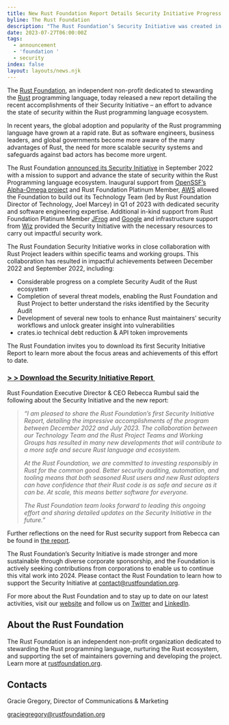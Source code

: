 ```yaml
---
title: New Rust Foundation Report Details Security Initiative Progress
byline: The Rust Foundation
description: "The Rust Foundation’s Security Initiative was created in 2022 to support security improvements to the Rust programming language ecosystem. In a new report, the Foundation details recent Rust security focus areas, milestones, and upcoming plans.\_"
date: 2023-07-27T06:00:00Z
tags:
  - announcement
  - 'foundation '
  - security
index: false
layout: layouts/news.njk
---
```

The [<u>Rust Foundation</u>](https://foundation.rust-lang.org/), an independent non-profit dedicated to stewarding the [<u>Rust</u>](https://www.rust-lang.org/) programming language, today released a new report detailing the recent accomplishments of their Security Initiative – an effort to advance the state of security within the Rust programming language ecosystem.&nbsp;

In recent years, the global adoption and popularity of the Rust programming language have grown at a rapid rate. But as software engineers, business leaders, and global governments become more aware of the many advantages of Rust, the need for more scalable security systems and safeguards against bad actors has become more urgent.&nbsp;

The Rust Foundation [<u>announced its Security Initiative</u>](https://foundation.rust-lang.org/news/2022-09-13-rust-foundation-establishes-security-team/) in September 2022 with a mission to support and advance the state of security within the Rust Programming language ecosystem. Inaugural support from [<u>OpenSSF’s Alpha-Omega project</u>](https://openssf.org/community/alpha-omega/) and Rust Foundation Platinum Member, [<u>AWS</u>](https://aws.amazon.com/) allowed the Foundation to build out its Technology Team (led by Rust Foundation Director of Technology, Joel Marcey) in Q1 of 2023 with dedicated security and software engineering expertise. Additional in-kind support from Rust Foundation Platinum Member [<u>JFrog</u>](https://jfrog.com/) and [<u>Google</u>](https://google.com) and infrastructure support from [<u>Wiz</u>](https://www.wiz.io/) provided the Security Initiative with the necessary resources to carry out impactful security work.&nbsp;&nbsp;

The Rust Foundation Security Initiative works in close collaboration with Rust Project leaders within specific teams and working groups. This collaboration has resulted in impactful achievements between December 2022 and September 2022, including:&nbsp;

* Considerable progress on a complete Security Audit of the Rust ecosystem
* Completion of several threat models, enabling the Rust Foundation and Rust Project to better understand the risks identified by the Security Audit
* Development of several new tools to enhance Rust maintainers’ security workflows and unlock greater insight into vulnerabilities
* crates.io technical debt reduction & API token improvements

The Rust Foundation invites you to download its first Security Initiative Report to learn more about the focus areas and achievements of this effort to date.&nbsp;

### [<u>&gt; &gt; Download the Security Initiative Report&nbsp;</u>](https://foundation.rust-lang.org/static/publications/security-initiative-report-july-2023.pdf)



Rust Foundation Executive Director & CEO Rebecca Rumbul said the following about the Security Initiative and the new report:

> *“I am pleased to share the Rust Foundation’s first Security Initiative Report, detailing the impressive accomplishments of the program between December 2022 and July 2023. The collaboration between our Technology Team and the Rust Project Teams and Working Groups has resulted in many new developments that will contribute to a more safe and secure Rust language and ecosystem.&nbsp;*
>
> *At the Rust Foundation, we are committed to investing responsibly in Rust for the common good. Better security auditing, automation, and tooling means that both seasoned Rust users and new Rust adopters can have confidence that their Rust code is as safe and secure as it can be. At scale, this means better software for everyone.*
>
> *The Rust Foundation team looks forward to leading this ongoing effort and sharing detailed updates on the Security Initiative in the future.”*

Further reflections on the need for Rust security support from Rebecca can be found in [<u>the report</u>](https://foundation.rust-lang.org/static/publications/security-initiative-report-july-2023.pdf).&nbsp;

The Rust Foundation’s Security Initiative is made stronger and more sustainable through diverse corporate sponsorship, and the Foundation is actively seeking contributions from corporations to enable us to continue this vital work into 2024. Please contact the Rust Foundation to learn how to support the Security Initiative at [<u>contact@rustfoundation.org</u>](mailto:contact@rustfoundation.org).

For more about the Rust Foundation and to stay up to date on our latest activities, visit our [<u>website</u>](https://foundation.rust-lang.org/) and follow us on [<u>Twitter</u>](https://twitter.com/rust_foundation) and [<u>LinkedIn</u>](https://www.linkedin.com/company/rust-foundation/).

## About the Rust Foundation&nbsp;

The Rust Foundation is an independent non-profit organization dedicated to stewarding the Rust programming language, nurturing the Rust ecosystem, and supporting the set of maintainers governing and developing the project. Learn more at [<u>rustfoundation.org</u>](http://foundation.rust-lang.org/).

## Contacts&nbsp;

Gracie Gregory, Director of Communications & Marketing

graciegregory@rustfoundation.org